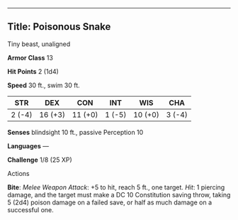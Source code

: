-------------------------
Title: Poisonous Snake
-------------------------


Tiny beast, unaligned

**Armor Class** 13

**Hit Points** 2 (1d4)

**Speed** 30 ft., swim 30 ft.

| STR    | DEX     | CON     | INT     | WIS     | CHA
|---------| -------- |--------- |--------- |---------| --------
| 2 (-4)   | 16 (+3)   | 11 (+0)   | 1 (-5)   | 10 (+0)   | 3 (-4)

**Senses** blindsight 10 ft., passive Perception 10

**Languages** —

**Challenge** 1/8 (25 XP)


Actions

**Bite**: *Melee Weapon Attack*: +5 to hit, reach 5 ft., one target.
*Hit*: 1 piercing damage, and the target must make a DC 10
Constitution saving throw, taking 5 (2d4) poison damage on a failed
save, or half as much damage on a successful one.

